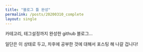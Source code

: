 ```yaml
---
title: "블로그 틀 완성"
permalink: /posts/20200310_complete
layout: single
---
```

카테고리, 테그설정까지 완성한 github 블로그...

일단은 이 상태로 두고, 차후에 공부한 것에 대해서 포스팅 해 나갈 겁니다!
